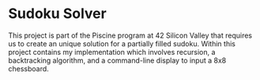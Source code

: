 # Sudoku Solver


This project is part of the Piscine program at 42 Silicon Valley that
requires us to create an unique solution for a partially filled sudoku. Within this
project contains my implementation which involves recursion, a backtracking
algorithm, and a command-line display to input a 8x8 chessboard.

